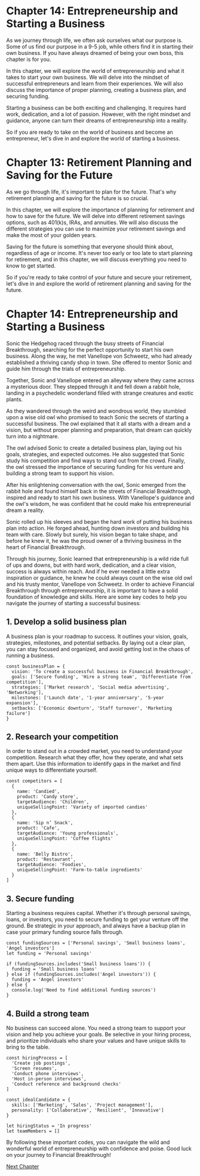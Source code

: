 # Chapter 14: Entrepreneurship and Starting a Business

As we journey through life, we often ask ourselves what our purpose is. Some of us find our purpose in a 9-5 job, while others find it in starting their own business. If you have always dreamed of being your own boss, this chapter is for you.

In this chapter, we will explore the world of entrepreneurship and what it takes to start your own business. We will delve into the mindset of successful entrepreneurs and learn from their experiences. We will also discuss the importance of proper planning, creating a business plan, and securing funding.

Starting a business can be both exciting and challenging. It requires hard work, dedication, and a lot of passion. However, with the right mindset and guidance, anyone can turn their dreams of entrepreneurship into a reality.

So if you are ready to take on the world of business and become an entrepreneur, let's dive in and explore the world of starting a business. 

# Chapter 13: Retirement Planning and Saving for the Future

As we go through life, it's important to plan for the future. That's why retirement planning and saving for the future is so crucial.

In this chapter, we will explore the importance of planning for retirement and how to save for the future. We will delve into different retirement savings options, such as 401(k)s, IRAs, and annuities. We will also discuss the different strategies you can use to maximize your retirement savings and make the most of your golden years.

Saving for the future is something that everyone should think about, regardless of age or income. It's never too early or too late to start planning for retirement, and in this chapter, we will discuss everything you need to know to get started.

So if you're ready to take control of your future and secure your retirement, let's dive in and explore the world of retirement planning and saving for the future.
# Chapter 14: Entrepreneurship and Starting a Business

Sonic the Hedgehog raced through the busy streets of Financial Breakthrough, searching for the perfect opportunity to start his own business. Along the way, he met Vanellope von Schweetz, who had already established a thriving candy shop in town. She offered to mentor Sonic and guide him through the trials of entrepreneurship.

Together, Sonic and Vanellope entered an alleyway where they came across a mysterious door. They stepped through it and fell down a rabbit hole, landing in a psychedelic wonderland filled with strange creatures and exotic plants.

As they wandered through the weird and wondrous world, they stumbled upon a wise old owl who promised to teach Sonic the secrets of starting a successful business. The owl explained that it all starts with a dream and a vision, but without proper planning and preparation, that dream can quickly turn into a nightmare.

The owl advised Sonic to create a detailed business plan, laying out his goals, strategies, and expected outcomes. He also suggested that Sonic study his competition and find ways to stand out from the crowd. Finally, the owl stressed the importance of securing funding for his venture and building a strong team to support his vision.

After his enlightening conversation with the owl, Sonic emerged from the rabbit hole and found himself back in the streets of Financial Breakthrough, inspired and ready to start his own business. With Vanellope's guidance and the owl's wisdom, he was confident that he could make his entrepreneurial dream a reality.

Sonic rolled up his sleeves and began the hard work of putting his business plan into action. He forged ahead, hunting down investors and building his team with care. Slowly but surely, his vision began to take shape, and before he knew it, he was the proud owner of a thriving business in the heart of Financial Breakthrough.

Through his journey, Sonic learned that entrepreneurship is a wild ride full of ups and downs, but with hard work, dedication, and a clear vision, success is always within reach. And if he ever needed a little extra inspiration or guidance, he knew he could always count on the wise old owl and his trusty mentor, Vanellope von Schweetz.
In order to achieve Financial Breakthrough through entrepreneurship, it is important to have a solid foundation of knowledge and skills. Here are some key codes to help you navigate the journey of starting a successful business:

## 1. Develop a solid business plan

A business plan is your roadmap to success. It outlines your vision, goals, strategies, milestones, and potential setbacks. By laying out a clear plan, you can stay focused and organized, and avoid getting lost in the chaos of running a business.

```
const businessPlan = {
  vision: 'To create a successful business in Financial Breakthrough',
  goals: ['Secure funding', 'Hire a strong team', 'Differentiate from competition'],
  strategies: ['Market research', 'Social media advertising', 'Networking'],
  milestones: ['Launch date', '1-year anniversary', '5-year expansion'],
  setbacks: ['Economic downturn', 'Staff turnover', 'Marketing failure']
}
```

## 2. Research your competition

In order to stand out in a crowded market, you need to understand your competition. Research what they offer, how they operate, and what sets them apart. Use this information to identify gaps in the market and find unique ways to differentiate yourself.

```
const competitors = [
  {
    name: 'Candied',
    product: 'Candy store',
    targetAudience: 'Children',
    uniqueSellingPoint: 'Variety of imported candies'
  },
  {
    name: 'Sip n’ Snack',
    product: 'Cafe',
    targetAudience: 'Young professionals',
    uniqueSellingPoint: 'Coffee flights'
  },
  {
    name: 'Belly Bistro',
    product: 'Restaurant',
    targetAudience: 'Foodies',
    uniqueSellingPoint: 'Farm-to-table ingredients'
  }
]
```

## 3. Secure funding

Starting a business requires capital. Whether it's through personal savings, loans, or investors, you need to secure funding to get your venture off the ground. Be strategic in your approach, and always have a backup plan in case your primary funding source falls through.

```
const fundingSources = ['Personal savings', 'Small business loans', 'Angel investors']
let funding = 'Personal savings'

if (fundingSources.includes('Small business loans')) {
  funding = 'Small business loans'
} else if (fundingSources.includes('Angel investors')) {
  funding = 'Angel investors'
} else {
  console.log('Need to find additional funding sources')
}
```

## 4. Build a strong team

No business can succeed alone. You need a strong team to support your vision and help you achieve your goals. Be selective in your hiring process, and prioritize individuals who share your values and have unique skills to bring to the table.

```
const hiringProcess = [
  'Create job postings',
  'Screen resumes',
  'Conduct phone interviews',
  'Host in-person interviews',
  'Conduct reference and background checks'
]

const idealCandidate = {
  skills: ['Marketing', 'Sales', 'Project management'],
  personality: ['Collaborative', 'Resilient', 'Innovative']
}

let hiringStatus = 'In progress'
let teamMembers = []
```

By following these important codes, you can navigate the wild and wonderful world of entrepreneurship with confidence and poise. Good luck on your journey to Financial Breakthrough!


[Next Chapter](15_Chapter15.md)